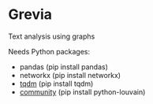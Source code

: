 # Grevia
Text analysis using graphs

Needs Python packages:
- pandas (pip install pandas)
- networkx (pip install networkx)
- [tqdm](https://github.com/noamraph/tqdm) (pip install tqdm)
- [community](https://github.com/taynaud/python-louvain) (pip install python-louvain)

